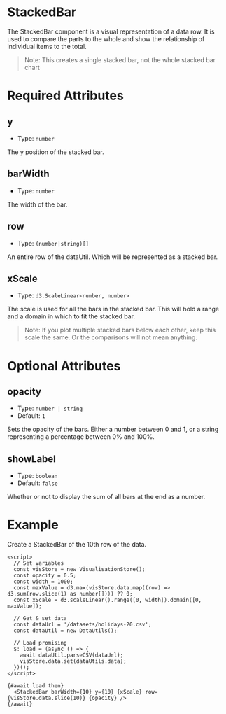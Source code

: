 # StackedBar

The StackedBar component is a visual representation of a data row. It is used to compare the parts to the whole and show the relationship of individual items to the total.

> Note: This creates a single stacked bar, not the whole stacked bar chart

# Required Attributes

## y

- Type: `number`

The y position of the stacked bar.

## barWidth

- Type: `number`

The width of the bar.

## row

- Type: `(number|string)[]`

An entire row of the dataUtil. Which will be represented as a stacked bar.

## xScale

- Type: `d3.ScaleLinear<number, number>`

The scale is used for all the bars in the stacked bar. This will hold a range and a domain in which to fit the stacked bar.

> Note: If you plot multiple stacked bars below each other, keep this scale the same. Or the comparisons will not mean anything.

# Optional Attributes

## opacity

- Type: `number | string`
- Default: `1`

Sets the opacity of the bars. Either a number between 0 and 1, or a string representing a percentage between 0% and 100%.

## showLabel

- Type: `boolean`
- Default: `false`

Whether or not to display the sum of all bars at the end as a number.

# Example

Create a StackedBar of the 10th row of the data.

```svelte
<script>
  // Set variables
  const visStore = new VisualisationStore();
  const opacity = 0.5;
  const width = 1000;
  const maxValue = d3.max(visStore.data.map((row) => d3.sum(row.slice(1) as number[]))) ?? 0;
  const xScale = d3.scaleLinear().range([0, width]).domain([0, maxValue]);

  // Get & set data
  const dataUrl = '/datasets/holidays-20.csv';
  const dataUtil = new DataUtils();

  // Load promising
  $: load = (async () => {
    await dataUtil.parseCSV(dataUrl);
    visStore.data.set(dataUtils.data);
  })();
</script>

{#await load then}
  <StackedBar barWidth={10} y={10} {xScale} row={visStore.data.slice(10)} {opacity} />
{/await}
```
